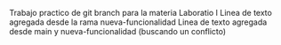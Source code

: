 Trabajo practico de git branch para la materia Laboratio I
Linea de texto agregada desde la rama nueva-funcionalidad
Linea de texto agregada desde main y nueva-funcionalidad (buscando un conflicto)

